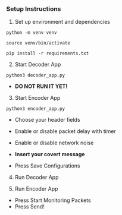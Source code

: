 ### Setup Instructions

1. Set up environment and dependencies

```
python -m venv venv
```

```
source venv/bin/activate
```

```
pip install -r requirements.txt
```

2. Start Decoder App

```
python3 decoder_app.py
```

- **DO NOT RUN IT YET!**

3. Start Encoder App

```
python3 encoder_app.py
```

- Choose your header fields
- Enable or disable packet delay with timer
- Enable or disable network noise

- **Insert your covert message**

- Press Save Configurations

4. Run Decoder App

5. Run Encoder App

- Press Start Monitoring Packets
- Press Send!







